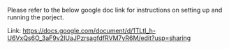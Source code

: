 Please refer to the below google doc link for instructions on setting up and running the porject. 

Link: https://docs.google.com/document/d/1TLtI_h-U6VxQs6O_3aF9v2IUaJPzrsagfdfRVM7yR6M/edit?usp=sharing
